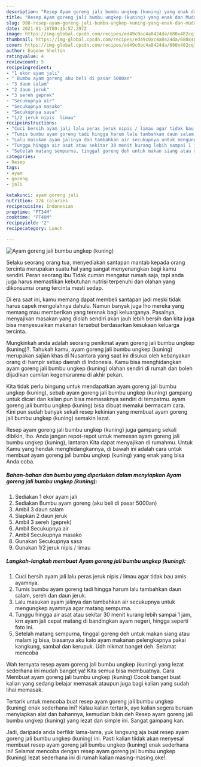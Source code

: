 ```yaml
---
description: "Resep Ayam goreng jali bumbu ungkep (kuning) yang enak dan Mudah Dibuat"
title: "Resep Ayam goreng jali bumbu ungkep (kuning) yang enak dan Mudah Dibuat"
slug: 998-resep-ayam-goreng-jali-bumbu-ungkep-kuning-yang-enak-dan-mudah-dibuat
date: 2021-01-18T09:15:57.297Z
image: https://img-global.cpcdn.com/recipes/ed49c0ac4a8424da/680x482cq70/ayam-goreng-jali-bumbu-ungkep-kuning-foto-resep-utama.jpg
thumbnail: https://img-global.cpcdn.com/recipes/ed49c0ac4a8424da/680x482cq70/ayam-goreng-jali-bumbu-ungkep-kuning-foto-resep-utama.jpg
cover: https://img-global.cpcdn.com/recipes/ed49c0ac4a8424da/680x482cq70/ayam-goreng-jali-bumbu-ungkep-kuning-foto-resep-utama.jpg
author: Eugene Shelton
ratingvalue: 4
reviewcount: 5
recipeingredient:
- "1 ekor ayam jali"
- " Bumbu ayam goreng aku beli di pasar 5000an"
- "3 daun salam"
- "2 daun jeruk"
- "3 sereh geprek"
- "Secukupnya air"
- "Secukupnya masako"
- "Secukupnya sasa"
- "1/2 jeruk nipis  limau"
recipeinstructions:
- "Cuci bersih ayam jali lalu peras jeruk nipis / limau agar tidak bau amis ayamnya."
- "Tumis bumbu ayam goreng tadi hingga harum lalu tambahkan daun salam, sereh dan daun jeruk."
- "Lalu masukan ayam jalinya dan tambahkan air secukupnya untuk mengungkep ayamnya agar matang sempurna."
- "Tunggu hingga air asat atau sekitar 30 menit kurang lebih sampai 1 jam, krn ayam jali cepat matang di bandingkan ayam negeri, hingga seperti foto ini."
- "Setelah matang sempurna, tinggal goreng deh untuk makan siang atau malam jg bisa, biasanya aku kalo ayam makanan pelengkapnya pakai kangkung, sambal dan kerupuk. Udh nikmat banget deh. Selamat mencoba"
categories:
- Resep
tags:
- ayam
- goreng
- jali

katakunci: ayam goreng jali 
nutrition: 124 calories
recipecuisine: Indonesian
preptime: "PT34M"
cooktime: "PT40M"
recipeyield: "2"
recipecategory: Lunch

---
```



![Ayam goreng jali bumbu ungkep (kuning)](https://img-global.cpcdn.com/recipes/ed49c0ac4a8424da/680x482cq70/ayam-goreng-jali-bumbu-ungkep-kuning-foto-resep-utama.jpg)

Selaku seorang orang tua, menyediakan santapan mantab kepada orang tercinta merupakan suatu hal yang sangat menyenangkan bagi kamu sendiri. Peran seorang ibu Tidak cuman mengatur rumah saja, tapi anda juga harus memastikan kebutuhan nutrisi terpenuhi dan olahan yang dikonsumsi orang tercinta mesti sedap.

Di era  saat ini, kamu memang dapat membeli santapan jadi meski tidak harus capek mengolahnya dahulu. Namun banyak juga lho mereka yang memang mau memberikan yang terenak bagi keluarganya. Pasalnya, menyajikan masakan yang diolah sendiri akan jauh lebih bersih dan kita juga bisa menyesuaikan makanan tersebut berdasarkan kesukaan keluarga tercinta. 



Mungkinkah anda adalah seorang penikmat ayam goreng jali bumbu ungkep (kuning)?. Tahukah kamu, ayam goreng jali bumbu ungkep (kuning) merupakan sajian khas di Nusantara yang saat ini disukai oleh kebanyakan orang di hampir setiap daerah di Indonesia. Kamu bisa menghidangkan ayam goreng jali bumbu ungkep (kuning) olahan sendiri di rumah dan boleh dijadikan camilan kegemaranmu di akhir pekan.

Kita tidak perlu bingung untuk mendapatkan ayam goreng jali bumbu ungkep (kuning), sebab ayam goreng jali bumbu ungkep (kuning) gampang untuk dicari dan kalian pun bisa memasaknya sendiri di tempatmu. ayam goreng jali bumbu ungkep (kuning) bisa dibuat memalui bermacam cara. Kini pun sudah banyak sekali resep kekinian yang membuat ayam goreng jali bumbu ungkep (kuning) semakin lezat.

Resep ayam goreng jali bumbu ungkep (kuning) juga gampang sekali dibikin, lho. Anda jangan repot-repot untuk memesan ayam goreng jali bumbu ungkep (kuning), lantaran Kita dapat menyajikan di rumahmu. Untuk Kamu yang hendak menghidangkannya, di bawah ini adalah cara untuk membuat ayam goreng jali bumbu ungkep (kuning) yang enak yang bisa Anda coba.

<!--inarticleads1-->

##### Bahan-bahan dan bumbu yang diperlukan dalam menyiapkan Ayam goreng jali bumbu ungkep (kuning):

1. Sediakan 1 ekor ayam jali
1. Sediakan  Bumbu ayam goreng (aku beli di pasar 5000an)
1. Ambil 3 daun salam
1. Siapkan 2 daun jeruk
1. Ambil 3 sereh (geprek)
1. Ambil Secukupnya air
1. Ambil Secukupnya masako
1. Gunakan Secukupnya sasa
1. Gunakan 1/2 jeruk nipis / limau




<!--inarticleads2-->

##### Langkah-langkah membuat Ayam goreng jali bumbu ungkep (kuning):

1. Cuci bersih ayam jali lalu peras jeruk nipis / limau agar tidak bau amis ayamnya.
1. Tumis bumbu ayam goreng tadi hingga harum lalu tambahkan daun salam, sereh dan daun jeruk.
1. Lalu masukan ayam jalinya dan tambahkan air secukupnya untuk mengungkep ayamnya agar matang sempurna.
1. Tunggu hingga air asat atau sekitar 30 menit kurang lebih sampai 1 jam, krn ayam jali cepat matang di bandingkan ayam negeri, hingga seperti foto ini.
1. Setelah matang sempurna, tinggal goreng deh untuk makan siang atau malam jg bisa, biasanya aku kalo ayam makanan pelengkapnya pakai kangkung, sambal dan kerupuk. Udh nikmat banget deh. Selamat mencoba




Wah ternyata resep ayam goreng jali bumbu ungkep (kuning) yang lezat sederhana ini mudah banget ya! Kita semua bisa membuatnya. Cara Membuat ayam goreng jali bumbu ungkep (kuning) Cocok banget buat kalian yang sedang belajar memasak ataupun juga bagi kalian yang sudah lihai memasak.

Tertarik untuk mencoba buat resep ayam goreng jali bumbu ungkep (kuning) enak sederhana ini? Kalau kalian tertarik, ayo kalian segera buruan menyiapkan alat dan bahannya, kemudian bikin deh Resep ayam goreng jali bumbu ungkep (kuning) yang lezat dan simple ini. Sangat gampang kan. 

Jadi, daripada anda berfikir lama-lama, yuk langsung aja buat resep ayam goreng jali bumbu ungkep (kuning) ini. Pasti kalian tiidak akan menyesal membuat resep ayam goreng jali bumbu ungkep (kuning) enak sederhana ini! Selamat mencoba dengan resep ayam goreng jali bumbu ungkep (kuning) lezat sederhana ini di rumah kalian masing-masing,oke!.

